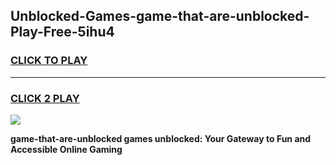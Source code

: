 
## Unblocked-Games-game-that-are-unblocked-Play-Free-5ihu4
<h3>
<a href="https://premium76.site?title=game-that-are-unblocked&ref=10A">CLICK TO PLAY</a></h3>
<hr>

<h3>
<a href="https://premium76.site?title=game-that-are-unblocked&ref=10A">CLICK 2 PLAY</a>
  
</h3>

<a href="https://premium76.site?title=game-that-are-unblocked&ref=10A"><img src="https://clearcache.store/games.png"></a>


**game-that-are-unblocked games unblocked: Your Gateway to Fun and Accessible Online Gaming**
